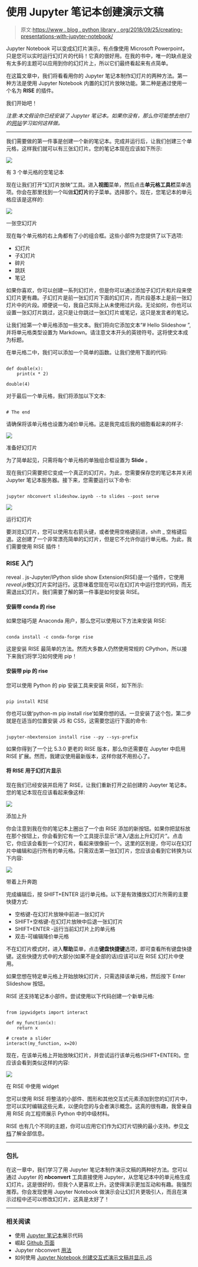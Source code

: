 # 使用 Jupyter 笔记本创建演示文稿

> 原文:[https://www . blog . python library . org/2018/09/25/creating-presentations-with-jupyter-notebook/](https://www.blog.pythonlibrary.org/2018/09/25/creating-presentations-with-jupyter-notebook/)

Jupyter Notebook 可以变成幻灯片演示，有点像使用 Microsoft Powerpoint，只是您可以实时运行幻灯片的代码！它真的很好用。在我的书中，唯一的缺点是没有太多的主题可以应用到你的幻灯片上，所以它们最终看起来有点简单。

在这篇文章中，我们将看看用你的 Jupyter 笔记本制作幻灯片的两种方法。第一种方法是使用 Jupyter Notebook 内置的幻灯片放映功能。第二种是通过使用一个名为 **RISE** 的插件。

我们开始吧！

*注意:本文假设你已经安装了 Jupyter 笔记本。如果你没有，那么你可能想去他们的[网站](http://jupyter.org/)学习如何这样做。*

* * *

我们需要做的第一件事是创建一个新的笔记本。完成并运行后，让我们创建三个单元格，这样我们就可以有三张幻灯片。您的笔记本现在应该如下所示:

![](../Images/383c456876160f9b67a4c8c2057c8a7e.png)

有 3 个单元格的空笔记本

现在让我们打开“幻灯片放映”工具。进入**视图**菜单，然后点击**单元格工具栏**菜单选项。你会在那里找到一个叫做**幻灯片**的子菜单。选择那个。现在，您笔记本的单元格应该是这样的:

![](../Images/6f483112e4aeeebf4315c903b8481d5a.png)

一张空幻灯片

现在每个单元格的右上角都有了小的组合框。这些小部件为您提供了以下选项:

*   幻灯片
*   子幻灯片
*   碎片
*   跳跃
*   笔记

如果你喜欢，你可以创建一系列幻灯片，但是你可以通过添加子幻灯片和片段来使幻灯片更有趣。子幻灯片是前一张幻灯片下面的幻灯片，而片段基本上是前一张幻灯片中的片段。顺便说一句，我自己实际上从未使用过片段。无论如何，你也可以设置一张幻灯片跳过，这只是让你跳过一张幻灯片或笔记，这只是发言者的笔记。

让我们给第一个单元格添加一些文本。我们将向它添加文本“# Hello Slideshow ”,并将单元格类型设置为 Markdown。请注意文本开头的英镑符号。这将使文本成为标题。

在单元格二中，我们可以添加一个简单的函数。让我们使用下面的代码:

```

def double(x):
    print(x * 2)

double(4)

```

对于最后一个单元格，我们将添加以下文本:

```

# The end

```

请确保将该单元格也设置为减价单元格。这是我完成后我的细胞看起来的样子:

![](../Images/be5a406bfc63a0e59ab9ca236e183d8e.png)

准备好幻灯片

为了简单起见，只需将每个单元格的单独组合框设置为 **Slide** 。

现在我们只需要把它变成一个真正的幻灯片。为此，您需要保存您的笔记本并关闭 Jupyter 笔记本服务器。接下来，您需要运行以下命令:

```

jupyter nbconvert slideshow.ipynb --to slides --post serve

```

![](../Images/90eaf402e8719c5b19f039424060129f.png)

运行幻灯片

要浏览幻灯片，您可以使用左右箭头键，或者使用空格键前进，shift _ 空格键后退。这创建了一个非常漂亮简单的幻灯片，但是它不允许你运行单元格。为此，我们需要使用 RISE 插件！

### RISE 入门

reveal . js-Jupyter/IPython slide show Extension(RISE)是一个插件，它使用*reveal.js*使幻灯片实时运行。这意味着您现在可以在幻灯片中运行您的代码，而无需退出幻灯片。我们需要了解的第一件事是如何安装 RISE。

#### 安装带 conda 的 rise

如果您碰巧是 Anaconda 用户，那么您可以使用以下方法来安装 RISE:

```

conda install -c conda-forge rise

```

这是安装 RISE 最简单的方法。然而大多数人仍然使用常规的 CPython，所以接下来我们将学习如何使用 pip！

#### 安装带 pip 的 rise

您可以使用 Python 的 pip 安装工具来安装 RISE，如下所示:

```

pip install RISE

```

你也可以做‘python-m pip install rise’如果你想的话。一旦安装了这个包，第二步就是在适当的位置安装 JS 和 CSS，这需要您运行下面的命令:

```

jupyter-nbextension install rise --py --sys-prefix

```

如果你得到了一个比 5.3.0 更老的 RISE 版本，那么你还需要在 Jupyter 中启用 RISE 扩展。然而，我建议使用最新版本，这样你就不用担心了。

#### 将 RISE 用于幻灯片显示

现在我们已经安装并启用了 RISE，让我们重新打开之前创建的 Jupyter 笔记本。您的笔记本现在应该看起来像这样:

![](../Images/dd12e3f61e735cb0392e591259a57562.png)

添加上升

你会注意到我在你的笔记本上圈出了一个由 RISE 添加的新按钮。如果你把鼠标放在那个按钮上，你会看到它有一个工具提示显示“进入/退出上升幻灯片”。点击它，你应该会看到一个幻灯片，看起来很像前一个。这里的区别是，你可以在幻灯片中编辑和运行所有的单元格。只需双击第一张幻灯片，您应该会看到它转换为以下内容:

![](../Images/b5ef21bd43a66440986089c1ed2caa60.png)

带着上升奔跑

完成编辑后，按 SHIFT+ENTER 运行单元格。以下是有效播放幻灯片所需的主要快捷方式:

*   空格键-在幻灯片放映中前进一张幻灯片
*   SHIFT+空格键-在幻灯片放映中后退一张幻灯片
*   SHIFT+ENTER -运行当前幻灯片上的单元格
*   双击-可编辑降价单元格

不在幻灯片模式时，进入**帮助**菜单，点击**键盘快捷键**选项，即可查看所有键盘快捷键。这些快捷方式中的大部分(如果不是全部的话)应该可以在 RISE 幻灯片中使用。

如果您想在特定单元格上开始放映幻灯片，只需选择该单元格，然后按下 Enter Slideshow 按钮。

RISE 还支持笔记本小部件。尝试使用以下代码创建一个新单元格:

```

from ipywidgets import interact

def my_function(x):
    return x

# create a slider
interact(my_function, x=20)

```

现在，在该单元格上开始放映幻灯片，并尝试运行该单元格(SHIFT+ENTER)。您应该会看到类似这样的内容:

![](../Images/be06dd3ceb3cda22c910907cf6485e23.png)

在 RISE 中使用 widget

您可以使用 RISE 将整洁的小部件、图形和其他交互式元素添加到您的幻灯片中，您可以实时编辑这些元素，以便向您的与会者演示概念。这真的很有趣，我曾亲自用 RISE 向工程师展示 Python 中的中级材料。

RISE 也有几个不同的主题，你可以应用它们作为幻灯片切换的最小支持。参见[文档](https://rise.readthedocs.io/en/docs_hot_fixes/customize.html)了解全部信息。

* * *

### 包扎

在这一章中，我们学习了用 Jupyter 笔记本制作演示文稿的两种好方法。您可以通过 Jupyter 的 **nbconvert** 工具直接使用 Jupyter，从您笔记本中的单元格生成幻灯片。这是很好的，但我个人更喜欢上升。这使得演示更加互动和有趣。我强烈推荐。你会发现使用 Jupyter Notebook 做演示会让幻灯片更吸引人，而且在演示过程中还可以修改幻灯片，这真是太好了！

* * *

### 相关阅读

*   使用 [Jupyter 笔记本](https://medium.com/@mjspeck/presenting-code-using-jupyter-notebook-slides-a8a3c3b59d67)展示代码
*   崛起 [Github 页面](https://github.com/damianavila/RISE)
*   Jupyter nbconvert [用法](https://github.com/jupyter/nbconvert/blob/master/docs/source/usage.rst)
*   如何使用 [Jupyter Notebook 创建交互式演示文稿并显示 JS](https://medium.freecodecamp.org/how-to-build-interactive-presentations-with-jupyter-notebook-and-reveal-js-c7e24f4bd9c5)